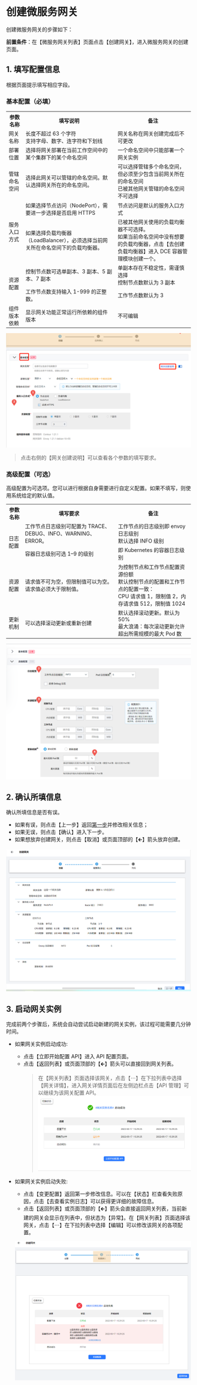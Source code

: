# 创建微服务网关

创建微服务网关的步骤如下：

**前置条件**：在【微服务网关列表】页面点击【创建网关】，进入微服务网关的创建页面。

## 1. 填写配置信息

根据页面提示填写相应字段。

### 基本配置（必填）

<table>
    <tbody>
    <tr>
        <th>参数名称</th>
        <th>填写说明</th>
        <th>备注</th>
    </tr>
    <tr>
        <td style="vertical-align: middle;text-align: left;">网关名称</td>
        <td>长度不超过 63 个字符<br/>支持字母、数字、连字符和下划线</td>
        <td>网关名称在网关创建完成后不可更改</td>
    </tr>
    <tr>
        <td style="vertical-align: middle;text-align: left;">部署位置</td>
        <td>选择将网关部署在当前工作空间中的某个集群下的某个命名空间</td>
        <td>一个命名空间中只能部署一个网关实例</td>
    </tr>
    <tr>
        <td style="vertical-align: middle;text-align: left;">管辖命名空间</td>
        <td>选择此网关可以管辖的命名空间。默认选择网关所在的命名空间。</td>
        <td>可以选择管辖多个命名空间，但必须至少包含当前网关所在的命名空间<br/>已被其他网关管辖的命名空间不可选择</td>
    </tr>
    <tr>
        <tr><td rowspan="3" style="vertical-align: middle;text-align: left;">服务入口方式</td></tr>
        <tr><td>如果选择节点访问（NodePort），需要进一步选择是否启用 HTTPS</td><td>节点访问是默认的服务入口方式</td></tr>
        <tr><td>如果选择负载均衡器（LoadBalancer），必须选择当前网关所在命名空间下的负载均衡器。</td><td>已被其他网关使用的负载均衡器不可选择。<br/>如果当前命名空间中没有想要的负载均衡器，点击【去创建负载均衡器】进入 DCE 容器管理模块创建一个。</td></tr>
    </tr>
    <tr>
        <tr><td rowspan="3" style="vertical-align: middle;text-align: left;">资源配置</td></tr>
        <tr><td>控制节点数可选单副本、3 副本、5 副本、7 副本</td><td>单副本存在不稳定性，需谨慎选择<br/>控制节点数默认为 3 副本</td></tr>
        <tr><td>工作节点数支持输入 1-999 的正整数。</td><td>工作节点数默认为 3</td></tr>
    </tr>
    <tr>
        <td style="vertical-align: middle;text-align: left;">组件版本依赖</td>
        <td>显示网关功能正常运行所依赖的组件版本</td>
        <td>不可编辑</td>
    </tr>
    </tbody>
</table>

![填写基本配置](imgs/create-basic-config.png)

> 点击右侧的【网关创建说明】可以查看各个参数的填写要求。

### 高级配置（可选）

高级配置为可选项。您可以进行根据自身需要进行自定义配置。如果不填写，则使用系统给定的默认值。


<table>
    <tbody>
    <tr>
        <th>参数名称</th>
        <th>填写要求</th>
        <th>备注</th>
    </tr>
    <tr>
        <tr><td rowspan="3" style="vertical-align: middle;text-align: left;">日志配置</td></tr>
        <tr><td>工作节点日志级别可配置为 TRACE、DEBUG、INFO、WARNING、ERROR。</td><td>工作节点的日志级别即 envoy 日志级别<br/>默认选择 INFO 级别</td></tr>
        <tr><td>容器日志级别可选 1–9 的级别</td><td>即 Kubernetes 的容器日志级别</td></tr>
    </tr>
    <tr>
        <td style="vertical-align: middle;text-align: left;">资源配置</td>
        <td>请求值不可为空，但限制值可以为空。请求值必须大于限制值。</td>
        <td>为控制节点和工作节点配置资源份额<br/>默认控制节点的配置和工作节点的配置一致：<br/>CPU 请求值 1，限制值 2，内存请求值 512，限制值 1024</td>
    </tr>
    <tr>
        <td style="vertical-align: middle;text-align: left;">更新机制</td>
        <td>可以选择滚动更新或重新创建</td><td>默认选择滚动更新。默认为 50%<br/>最大浪涌：每次滚动更新允许超出所需规模的最大 Pod 数</td>
    </tr>
    </tbody>
</table>

![填写高级配置](imgs/create-advance-config.png)

## 2. 确认所填信息

确认所填信息是否有误。

- 如果有误，则点击【上一步】返回[第一步](#1-填写配置信息)并修改相关信息；
- 如果无误，则点击【确认】进入下一步。
- 如果想放弃创建网关，则点击【取消】或页面顶部的【🡰】箭头放弃创建。

![确认所填信息](imgs/create-confirm-info.png)

## 3. 启动网关实例

完成前两个步骤后，系统会自动尝试启动新建的网关实例，该过程可能需要几分钟时间。

- 如果网关实例启动成功:
    - 点击【立即开始配置 API】进入 API 配置页面。
    - 点击【返回列表】或页面顶部的【🡰】箭头可以直接回到网关列表。
      > 在【网关列表】页面选择该网关，点击【⋯】在下拉列表中选择【网关详情】，进入网关详情页面后在左侧边栏点击【API 管理】可以继续为该网关配置 API。
![启动成功](imgs/create-start-succeed.png)

- 如果网关实例启动失败:

    - 点击【变更配置】返回第一步修改信息。可以在【状态】栏查看失败原因，点击【去查看实例日志】可以获得更详细的故障信息。
    - 点击【返回列表】或页面顶部的【🡰】箭头会直接返回网关列表，当前新建的网关会显示在列表中，但状态为【异常】。在【网关列表】页面选择该网关，点击【⋯】在下拉列表中选择【编辑】可以修改该网关的各项配置。
    
    ![启动失败](imgs/create-start-failed.png)